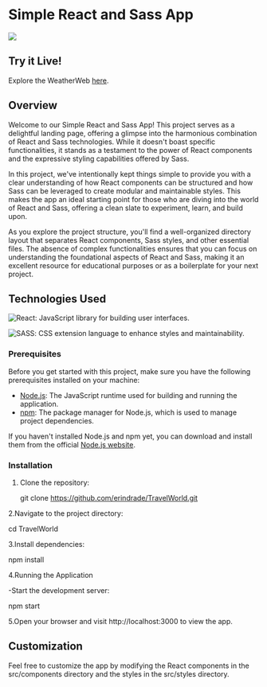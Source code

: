 # Simple React and Sass App

![](https://i.imgur.com/qGJRsS2.png)

## Try it Live!

Explore the WeatherWeb [here](https://travelworld-app.netlify.app/).

## Overview

Welcome to our Simple React and Sass App! This project serves as a delightful landing page, offering a glimpse into the harmonious combination of React and Sass technologies. While it doesn't boast specific functionalities, it stands as a testament to the power of React components and the expressive styling capabilities offered by Sass.

In this project, we've intentionally kept things simple to provide you with a clear understanding of how React components can be structured and how Sass can be leveraged to create modular and maintainable styles. This makes the app an ideal starting point for those who are diving into the world of React and Sass, offering a clean slate to experiment, learn, and build upon.

As you explore the project structure, you'll find a well-organized directory layout that separates React components, Sass styles, and other essential files. The absence of complex functionalities ensures that you can focus on understanding the foundational aspects of React and Sass, making it an excellent resource for educational purposes or as a boilerplate for your next project.


## Technologies Used

![React](https://img.shields.io/badge/-React-black?style=for-the-badge&logo=react): JavaScript library for building user interfaces.


![SASS](https://img.shields.io/badge/SASS-hotpink.svg?style=for-the-badge&logo=SASS&logoColor=white): CSS extension language to enhance styles and maintainability.

### Prerequisites

Before you get started with this project, make sure you have the following prerequisites installed on your machine:

- [Node.js](https://nodejs.org/): The JavaScript runtime used for building and running the application.
- [npm](https://www.npmjs.com/): The package manager for Node.js, which is used to manage project dependencies.

If you haven't installed Node.js and npm yet, you can download and install them from the official [Node.js website](https://nodejs.org/).

### Installation

1. Clone the repository:

   git clone https://github.com/erindrade/TravelWorld.git

2.Navigate to the project directory:

cd TravelWorld

3.Install dependencies:

npm install

4.Running the Application

  -Start the development server:

npm start

5.Open your browser and visit http://localhost:3000 to view the app.

## Customization

Feel free to customize the app by modifying the React components in the src/components directory and the styles in the src/styles directory.
